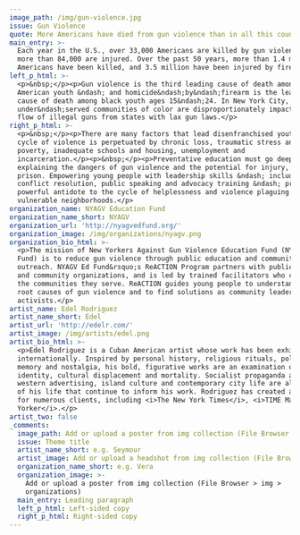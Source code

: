 ```yaml
---
image_path: /img/gun-violence.jpg
issue: Gun Violence
quote: More Americans have died from gun violence than in all this country’s wars.
main_entry: >-
  Each year in the U.S., over 33,000 Americans are killed by gun violence, and
  more than 84,000 are injured. Over the past 50 years, more than 1.4 million
  Americans have been killed, and 3.5 million have been injured by firearms.
left_p_html: >-
  <p>&nbsp;</p><p>Gun violence is the third leading cause of death among
  American youth &ndash; and homicide&ndash;by&ndash;firearm is the leading
  cause of death among black youth ages 15&ndash;24. In New York City,
  under&ndash;served communities of color are disproportionately impacted by the
  flow of illegal guns from states with lax gun laws.</p>
right_p_html: >-
  <p>&nbsp;</p><p>There are many factors that lead disenfranchised youth to pick up guns: the
  cycle of violence is perpetuated by chronic loss, traumatic stress and grief,
  poverty, inadequate schools and housing, unemployment and
  incarceration.</p><p>&nbsp;</p><p>Preventative education must go deeper than
  explaining the dangers of gun violence and the potential for injury, death or
  prison. Empowering young people with leadership skills &ndash; including
  conflict resolution, public speaking and advocacy training &ndash; provides a
  powerful antidote to the cycle of helplessness and violence plaguing our most
  vulnerable neighborhoods.</p>
organization_name: NYAGV Education Fund
organization_name_short: NYAGV
organization_url: 'http://nyagvedfund.org/'
organization_image: /img/organizations/nyagv.png
organization_bio_html: >-
  <p>The mission of New Yorkers Against Gun Violence Education Fund (NYAGV Ed
  Fund) is to reduce gun violence through public education and community
  outreach. NYAGV Ed Fund&rsquo;s ReACTION Program partners with public schools
  and community organizations, and is led by trained facilitators who come from
  the communities they serve. ReACTION guides young people to understand the
  root causes of gun violence and to find solutions as community leaders and
  activists.</p>
artist_name: Edel Rodriguez
artist_name_short: Edel
artist_url: 'http://edelr.com/'
artist_image: /img/artists/edel.png
artist_bio_html: >-
  <p>Edel Rodriguez is a Cuban American artist whose work has been exhibited
  internationally. Inspired by personal history, religious rituals, politics,
  memory and nostalgia, his bold, figurative works are an examination of
  identity, cultural displacement and mortality. Socialist propaganda and
  western advertising, island culture and contemporary city life are all aspects
  of his life that continue to inform his work. Rodriguez has created artwork
  for numerous clients, including <i>The New York Times</i>, <i>TIME Magazine</i> and <i>The New
  Yorker</i>.</p>
artist_two: false
_comments:
  image_path: Add or upload a poster from img collection (File Browser > img > partners)
  issue: Theme title
  artist_name_short: e.g. Seymour
  artist_image: Add or upload a headshot from img collection (File Browser > img > artists)
  organization_name_short: e.g. Vera
  organization_image: >-
    Add or upload a poster from img collection (File Browser > img >
    organizations)
  main_entry: Leading paragraph
  left_p_html: Left-sided copy
  right_p_html: Right-sided copy
---
```



